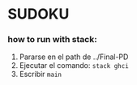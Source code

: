 # SUDOKU

### how to run with stack:
1. Pararse en el path de ../Final-PD
2. Ejecutar el comando: `stack ghci`
3. Escribir `main`
